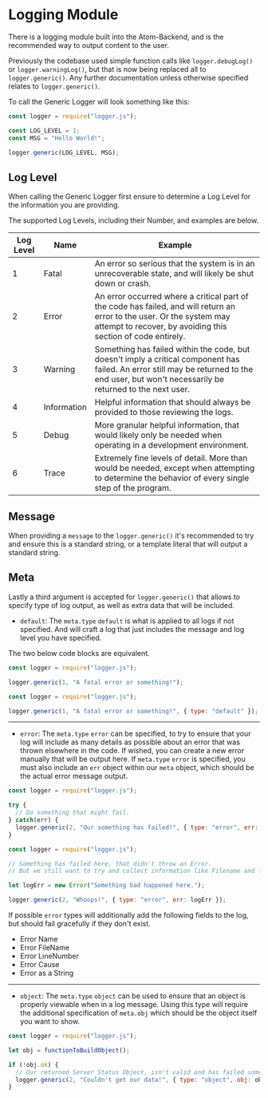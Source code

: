 # Logging Module

There is a logging module built into the Atom-Backend, and is the recommended way to output content to the user.

Previously the codebase used simple function calls like `logger.debugLog()` or `logger.warningLog()`, but that is now being replaced all to `logger.generic()`. Any further documentation unless otherwise specified relates to `logger.generic()`.

To call the Generic Logger will look something like this:

```javascript
const logger = require("logger.js");

const LOG_LEVEL = 1;
const MSG = "Hello World!";

logger.generic(LOG_LEVEL, MSG);
```

## Log Level

When calling the Generic Logger first ensure to determine a Log Level for the information you are providing.

The supported Log Levels, including their Number, and examples are below.

| Log Level | Name | Example |
| --- | --- | --- |
| 1 | Fatal | An error so serious that the system is in an unrecoverable state, and will likely be shut down or crash. |
| 2 | Error | An error occurred where a critical part of the code has failed, and will return an error to the user. Or the system may attempt to recover, by avoiding this section of code entirely. |
| 3 | Warning | Something has failed within the code, but doesn't imply a critical component has failed. An error still may be returned to the end user, but won't necessarily be returned to the next user. |
| 4 | Information | Helpful information that should always be provided to those reviewing the logs. |
| 5 | Debug | More granular helpful information, that would likely only be needed when operating in a development environment. |
| 6 | Trace | Extremely fine levels of detail. More than would be needed, except when attempting to determine the behavior of every single step of the program. |

## Message

When providing a `message` to the `logger.generic()` it's recommended to try and ensure this is a standard string, or a template literal that will output a standard string.

## Meta

Lastly a third argument is accepted for `logger.generic()` that allows to specify type of log output, as well as extra data that will be included.

* `default`: The `meta.type` `default` is what is applied to all logs if not specified. And will craft a log that just includes the message and log level you have specified.

The two below code blocks are equivalent.

```javascript
const logger = require("logger.js");

logger.generic(1, "A fatal error or something!");
```

```javascript
const logger = require("logger.js");

logger.generic(1, "A fatal error or something!", { type: "default" });
```

---

* `error`: The `meta.type` `error` can be specified, to try to ensure that your log will include as many details as possible about an error that was thrown elsewhere in the code. If wished, you can create a new error manually that will be output here. If `meta.type` `error` is specified, you must also include an `err` object within our `meta` object, which should be the actual error message output.

```javascript
const logger = require("logger.js");

try {
  // Do something that might fail.
} catch(err) {
  logger.generic(2, "Our something has failed!", { type: "error", err: err });
}
```

```javascript
const logger = require("logger.js");

// Something has failed here, that didn't throw an Error.
// But we still want to try and collect information like Filename and line number of where occurred.

let logErr = new Error("Something bad happened here.");

logger.generic(2, "Whoops!", { type: "error", err: logErr });
```

If possible `error` types will additionally add the following fields to the log, but should fail gracefully if they don't exist.

- Error Name
- Error FileName
- Error LineNumber
- Error Cause
- Error as a String

---

* `object`: The `meta.type` `object` can be used to ensure that an object is properly viewable when in a log message. Using this type will require the additional specification of `meta.obj` which should be the object itself you want to show.

```javascript
const logger = require("logger.js");

let obj = functionToBuildObject();

if (!obj.ok) {
  // Our returned Server Status Object, isn't valid and has failed somehow.
  logger.generic(2, "Couldn't get our data!", { type: "object", obj: obj.content });
}
```
